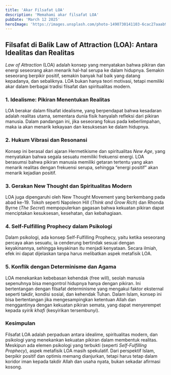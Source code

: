 ```yaml
---
title: 'Akar Filsafat LOA'
description: 'Memahami akar filsafat LOA'
pubDate: 'March 12 2025'
heroImage: 'https://images.unsplash.com/photo-1490730141103-6cac27aaab94?q=80&w=1470&auto=format&fit=crop&ixlib=rb-4.0.3&ixid=M3wxMjA3fDB8MHxwaG90by1wYWdlfHx8fGVufDB8fHx8fA%3D%3D'
---
```


## Filsafat di Balik Law of Attraction (LOA): Antara Idealitas dan Realitas

*Law of Attraction* (LOA) adalah konsep yang menyatakan bahwa pikiran dan energi seseorang akan menarik hal-hal serupa ke dalam hidupnya. Semakin seseorang berpikir positif, semakin banyak hal baik yang datang kepadanya, dan sebaliknya. LOA bukan hanya teori motivasi, tetapi memiliki akar dalam berbagai tradisi filsafat dan spiritualitas modern.

### 1. Idealisme: Pikiran Menentukan Realitas  
LOA berakar dalam filsafat idealisme, yang berpendapat bahwa kesadaran adalah realitas utama, sementara dunia fisik hanyalah refleksi dari pikiran manusia. Dalam pandangan ini, jika seseorang fokus pada keberlimpahan, maka ia akan menarik kekayaan dan kesuksesan ke dalam hidupnya.

### 2. Hukum Vibrasi dan Resonansi  
Konsep ini berasal dari ajaran Hermetikisme dan spiritualitas *New Age*, yang menyatakan bahwa segala sesuatu memiliki frekuensi energi. LOA berasumsi bahwa pikiran manusia memiliki getaran tertentu yang akan menarik realitas dengan frekuensi serupa, sehingga “energi positif” akan menarik kejadian positif.

### 3. Gerakan New Thought dan Spiritualitas Modern  
LOA juga dipengaruhi oleh New Thought Movement yang berkembang pada abad ke-19. Tokoh seperti Napoleon Hill (*Think and Grow Rich*) dan Rhonda Byrne (*The Secret*) mempopulerkan gagasan bahwa kekuatan pikiran dapat menciptakan kesuksesan, kesehatan, dan kebahagiaan.

### 4. Self-Fulfilling Prophecy dalam Psikologi  
Dalam psikologi, ada konsep Self-Fulfilling Prophecy, yaitu ketika seseorang percaya akan sesuatu, ia cenderung bertindak sesuai dengan keyakinannya, sehingga keyakinan itu menjadi kenyataan. Secara ilmiah, efek ini dapat dijelaskan tanpa harus melibatkan aspek metafisik LOA.

### 5. Konflik dengan Determinisme dan Agama  
LOA menekankan kebebasan kehendak (free will), seolah manusia sepenuhnya bisa mengontrol hidupnya hanya dengan pikiran. Ini bertentangan dengan filsafat determinisme yang mengakui faktor eksternal seperti takdir, kondisi sosial, dan kehendak Tuhan. Dalam Islam, konsep ini bisa bertentangan jika mengesampingkan ketentuan Allah dan menggantinya dengan kekuatan pikiran semata, yang dapat menyerempet kepada *syirik khafi* (kesyirikan tersembunyi).

### Kesimpulan  
Filsafat LOA adalah perpaduan antara idealime, spiritualitas modern, dan psikologi yang menekankan kekuatan pikiran dalam membentuk realitas. Meskipun ada elemen psikologi yang terbukti (seperti *Self-Fulfilling Prophecy*), aspek metafisik LOA masih spekulatif. Dari perspektif Islam, berpikir positif dan optimis memang dianjurkan, tetapi harus tetap dalam koridor iman kepada takdir Allah dan usaha nyata, bukan sekadar afirmasi kosong.



